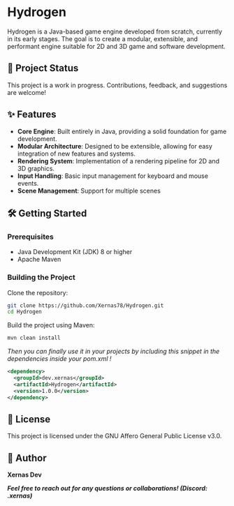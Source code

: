 # Hydrogen
Hydrogen is a Java-based game engine developed from scratch, currently in its early stages. The goal is to create a modular, extensible, and performant engine suitable for 2D and 3D game and software development.

## 🚧 Project Status
This project is a work in progress. Contributions, feedback, and suggestions are welcome!

## ✨ Features
- **Core Engine**: Built entirely in Java, providing a solid foundation for game development.
- **Modular Architecture**: Designed to be extensible, allowing for easy integration of new features and systems.
- **Rendering System**: Implementation of a rendering pipeline for 2D and 3D graphics.
- **Input Handling**: Basic input management for keyboard and mouse events.
- **Scene Management**: Support for multiple scenes

## 🛠️ Getting Started
### Prerequisites
- Java Development Kit (JDK) 8 or higher
- Apache Maven​

### Building the Project
Clone the repository:​
```bash
git clone https://github.com/Xernas78/Hydrogen.git
cd Hydrogen
```

Build the project using Maven:​
```bash
mvn clean install
```

*Then you can finally use it in your projects by including this snippet in the dependencies inside your pom.xml !*
```xml
<dependency>
  <groupId>dev.xernas</groupId>
  <artifactId>Hydrogen</artifactId>
  <version>1.0.0</version>
</dependency>
```

## 📄 License
This project is licensed under the GNU Affero General Public License v3.0.​

## 👤 Author
**Xernas Dev**

***Feel free to reach out for any questions or collaborations! (Discord: .xernas)***
